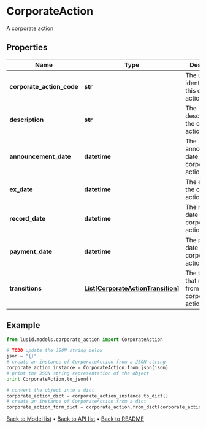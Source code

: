 # CorporateAction

A corporate action

## Properties
Name | Type | Description | Notes
------------ | ------------- | ------------- | -------------
**corporate_action_code** | **str** | The unique identifier of this corporate action | 
**description** | **str** | The description of the corporate action. | [optional] 
**announcement_date** | **datetime** | The announcement date of the corporate action | [optional] 
**ex_date** | **datetime** | The ex date of the corporate action | [optional] 
**record_date** | **datetime** | The record date of the corporate action | [optional] 
**payment_date** | **datetime** | The payment date of the corporate action | [optional] 
**transitions** | [**List[CorporateActionTransition]**](CorporateActionTransition.md) | The transitions that result from this corporate action | [optional] 

## Example

```python
from lusid.models.corporate_action import CorporateAction

# TODO update the JSON string below
json = "{}"
# create an instance of CorporateAction from a JSON string
corporate_action_instance = CorporateAction.from_json(json)
# print the JSON string representation of the object
print CorporateAction.to_json()

# convert the object into a dict
corporate_action_dict = corporate_action_instance.to_dict()
# create an instance of CorporateAction from a dict
corporate_action_form_dict = corporate_action.from_dict(corporate_action_dict)
```
[Back to Model list](../README.md#documentation-for-models) &#8226; [Back to API list](../README.md#documentation-for-api-endpoints) &#8226; [Back to README](../README.md)


